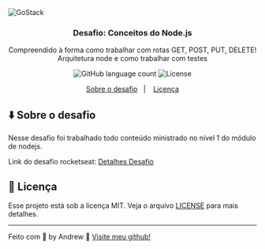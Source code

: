 <img alt="GoStack" src="https://storage.googleapis.com/golden-wind/bootcamp-gostack/header-desafios.png" />

<h3 align="center">
  Desafio: Conceitos do Node.js
</h3>

<p align="center">Compreendido à forma como trabalhar com rotas GET, POST, PUT, DELETE! Arquitetura node e como trabalhar com testes</blockquote>

<p align="center">
  <img alt="GitHub language count" src="https://img.shields.io/github/languages/count/rocketseat/bootcamp-gostack-desafios?color=%2304D361">
  
<img alt="License" src="https://img.shields.io/badge/license-MIT-%2304D361">

</p>

<p align="center">
  <a href="#sobre-o-desafio">Sobre o desafio</a>&nbsp;&nbsp;&nbsp;|&nbsp;&nbsp;&nbsp;  
  <a href="#memo-licença">Licença</a>
</p>

## :arrow_down: Sobre o desafio

Nesse desafio foi trabalhado todo conteúdo ministrado no nível 1 do módulo de nodejs.

Link do desafio rocketseat: <a href="https://github.com/Rocketseat/bootcamp-gostack-desafios/tree/master/desafio-conceitos-nodejs">Detalhes Desafio</a>

## :memo: Licença

Esse projeto está sob a licença MIT. Veja o arquivo [LICENSE](LICENSE.md) para mais detalhes.

---

Feito com 💜 by Andrew :wave: [Visite meu github!](https://github.com/andrewmatheus)
